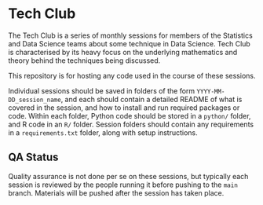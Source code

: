 # Tech Club

The Tech Club is a series of monthly sessions for members of the Statistics and Data Science teams about some technique in Data Science. Tech Club is characterised by its heavy focus on the underlying mathematics and theory behind the techniques being discussed.

This repository is for hosting any code used in the course of these sessions.

Individual sessions should be saved in folders of the form `YYYY-MM-DD_session_name`, and each should contain a detailed README of what is covered in the session, and how to install and run required packages or code. Within each folder, Python code should be stored in a `python/` folder, and R code in an `R/` folder. Session folders should contain any requirements in a `requirements.txt` folder, along with setup instructions.

## QA Status

Quality assurance is not done per se on these sessions, but typically each session is reviewed by the people running it before pushing to the `main` branch. Materials will be pushed after the session has taken place.
